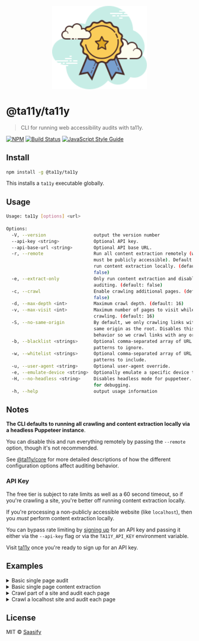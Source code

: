<p align="center">
  <a href="https://ta11y.saasify.sh" title="ta11y">
    <img src="https://raw.githubusercontent.com/saasify-sh/ta11y/master/media/logo.svg?sanitize=true" alt="ta11y Logo" width="256" />
  </a>
</p>

# @ta11y/ta11y

> CLI for running web accessibility audits with ta11y.

[![NPM](https://img.shields.io/npm/v/ta11y.svg)](https://www.npmjs.com/package/@ta11y/ta11y) [![Build Status](https://travis-ci.com/saasify-sh/ta11y.svg?branch=master)](https://travis-ci.com/saasify-sh/ta11y) [![JavaScript Style Guide](https://img.shields.io/badge/code_style-standard-brightgreen.svg)](https://standardjs.com)

## Install

```bash
npm install -g @ta11y/ta11y
```

This installs a `ta11y` executable globally.

## Usage

```bash
Usage: ta11y [options] <url>

Options:
  -V, --version                  output the version number
  --api-key <string>             Optional API key.
  --api-base-url <string>        Optional API base URL.
  -r, --remote                   Run all content extraction remotely (website
                                 must be publicly accessible). Default is to
                                 run content extraction locally. (default:
                                 false)
  -e, --extract-only             Only run content extraction and disable
                                 auditing. (default: false)
  -c, --crawl                    Enable crawling additional pages. (default:
                                 false)
  -d, --max-depth <int>          Maximum crawl depth. (default: 16)
  -v, --max-visit <int>          Maximum number of pages to visit while
                                 crawling. (default: 16)
  -S, --no-same-origin           By default, we only crawling links with the
                                 same origin as the root. Disables this
                                 behavior so we crawl links with any origin.
  -b, --blacklist <strings>      Optional comma-separated array of URL glob
                                 patterns to ignore.
  -w, --whitelist <strings>      Optional comma-separated array of URL glob
                                 patterns to include.
  -u, --user-agent <string>      Optional user-agent override.
  -e, --emulate-device <string>  Optionally emulate a specific device type.
  -H, --no-headless <string>     Disables headless mode for puppeteer. Useful
                                 for debugging.
  -h, --help                     output usage information
```

## Notes

**The CLI defaults to running all crawling and content extraction locally via a headless Puppeteer instance**.

You can disable this and run everything remotely by passing the `--remote` option, though it's not recommended.

See [@ta11y/core](https://github.com/saasify-sh/ta11y/tree/master/packages/ta11y-core) for more detailed descriptions of how the different configuration options affect auditing behavior.

### API Key

The free tier is subject to rate limits as well as a 60 second timeout, so if you're crawling a site, you're better off running content extraction locally.

If you're processing a non-publicly accessible website (like `localhost`), then you *must* perform content extraction locally.

You can bypass rate limiting by [signing up](https://ta11y.saasify.sh/pricing) for an API key and passing it either via the `--api-key` flag or via the `TA11Y_API_KEY` environment variable.

Visit [ta11y](https://ta11y.saasify.sh) once you're ready to sign up for an API key.

## Examples

<details>
<summary>Basic single page audit</summary>

```bash
ta11y https://example.com
```

```json
{
  "summary": {},
  "results": {
    "https://example.com": {
      "url": "https://example.com",
      "depth": 0,
      "rules": [
        {
          "code": "html-has-lang",
          "type": "error",
          "message": "<html> element must have a lang attribute (https://dequeuniversity.com/rules/axe/3.4/html-has-lang?application=axeAPI)",
          "description": "Ensures every HTML document has a lang attribute",
          "impact": "serious",
          "help": "<html> element must have a lang attribute",
          "helpUrl": "https://dequeuniversity.com/rules/axe/3.4/html-has-lang?application=axeAPI"
        },
        {
          "code": "landmark-one-main",
          "type": "error",
          "message": "Document must have one main landmark (https://dequeuniversity.com/rules/axe/3.4/landmark-one-main?application=axeAPI)",
          "description": "Ensures the document has only one main landmark and each iframe in the page has at most one main landmark",
          "impact": "moderate",
          "help": "Document must have one main landmark",
          "helpUrl": "https://dequeuniversity.com/rules/axe/3.4/landmark-one-main?application=axeAPI"
        },
        {
          "code": "region",
          "type": "error",
          "message": "All page content must be contained by landmarks (https://dequeuniversity.com/rules/axe/3.4/region?application=axeAPI)",
          "description": "Ensures all page content is contained by landmarks",
          "impact": "moderate",
          "help": "All page content must be contained by landmarks",
          "helpUrl": "https://dequeuniversity.com/rules/axe/3.4/region?application=axeAPI"
        }
      ]
    }
  }
}
```

</details>

<details>
<summary>Basic single page content extraction</summary>

```bash
ta11y https://example.com --extract-only
```

```json
{
  "results": {
    "https://example.com": {
      "url": "https://example.com",
      "depth": 0,
      "content": "<!DOCTYPE html><html><head>\n    <title>Example Domain</title>\n\n    <meta charset=\"utf-8\">\n    <meta http-equiv=\"Content-type\" content=\"text/html; charset=utf-8\">\n    <meta name=\"viewport\" content=\"width=device-width, initial-scale=1\">\n    <style type=\"text/css\">\n    body {\n        background-color: #f0f0f2;\n        margin: 0;\n        padding: 0;\n        font-family: -apple-system, system-ui, BlinkMacSystemFont, \"Segoe UI\", \"Open Sans\", \"Helvetica Neue\", Helvetica, Arial, sans-serif;\n        \n    }\n    div {\n        width: 600px;\n        margin: 5em auto;\n        padding: 2em;\n        background-color: #fdfdff;\n        border-radius: 0.5em;\n        box-shadow: 2px 3px 7px 2px rgba(0,0,0,0.02);\n    }\n    a:link, a:visited {\n        color: #38488f;\n        text-decoration: none;\n    }\n    @media (max-width: 700px) {\n        div {\n            margin: 0 auto;\n            width: auto;\n        }\n    }\n    </style>    \n</head>\n\n<body>\n<div>\n    <h1>Example Domain</h1>\n    <p>This domain is for use in illustrative examples in documents. You may use this\n    domain in literature without prior coordination or asking for permission.</p>\n    <p><a href=\"https://www.iana.org/domains/example\">More information...</a></p>\n</div>\n\n\n</body></html>"
    }
  },
  "summary": {
    "root": "https://example.com",
    "visited": 1,
    "success": 1,
    "error": 0
  }
}
```

</details>

<details>
<summary>Crawl part of a site and audit each page</summary>

```bash
ta11y https://en.wikipedia.org --crawl --max-depth 1 --max-visit 8
```

This example will crawl and extract the target site locally and then perform a remote audit of the results. You can use the `--remote` flag to force the whole process to operate remotely.

</details>

<details>
<summary>Crawl a localhost site and audit each page</summary>

```bash
ta11y http://localhost:3000 --crawl
```

This example will crawl all pages of a local site and then perform an audit of the results. Note that the local site does not have to be publicly accessible as content extraction happens locally.
</details>

## License

MIT © [Saasify](https://saasify.sh)
